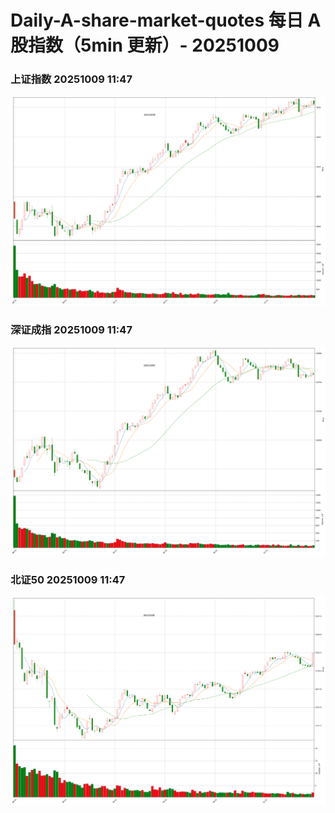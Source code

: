 
# Daily-A-share-market-quotes 每日 A 股指数（5min 更新）- 20251009

### 上证指数 20251009 11:47
![](./fig/2025/10/20251009-sh000001.png)

### 深证成指 20251009 11:47
![](./fig/2025/10/20251009-sz399001.png)

### 北证50 20251009 11:47
![](./fig/2025/10/20251009-bj899050.png)
